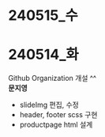 # 240515_수
    
# 240514_화     
Github Organization 개설 ^^    
**문지영**       
- slideImg 편집, 수정   
- header, footer scss 구현
- productpage html 설계
